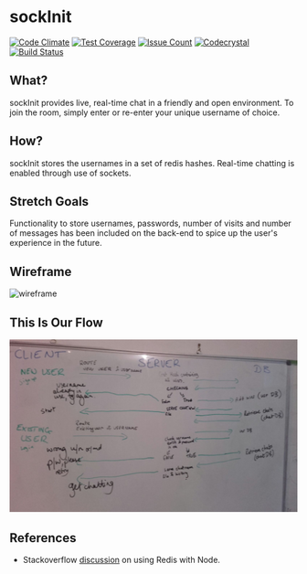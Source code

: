 # sockInit

[![Code Climate](https://codeclimate.com/github/sockinit/sockinit/badges/gpa.svg)](https://codeclimate.com/github/sockinit/sockinit)
[![Test Coverage](https://codeclimate.com/github/sockinit/sockinit/badges/coverage.svg)](https://codeclimate.com/github/sockinit/sockinit/coverage)
[![Issue Count](https://codeclimate.com/github/sockinit/sockinit/badges/issue_count.svg)](https://codeclimate.com/github/sockinit/sockinit)
[![Codecrystal](https://img.shields.io/badge/code-crystal-5CB3FF.svg)](http://codecrystal.herokuapp.com/crystalise/tu6619/sockinit/master)
[![Build Status](https://travis-ci.org/sockinit/sockinit.svg?branch=master)](https://travis-ci.org/sockinit/sockinit)

## What?
sockInit provides live, real-time chat in a friendly and open environment. To join the room, simply enter or re-enter your unique username of choice.

## How?
sockInit stores the usernames in a set of redis hashes. Real-time chatting is enabled through use of sockets.

## Stretch Goals
Functionality to store usernames, passwords, number of visits and number of messages has been included on the back-end to spice up the user's experience in the future.

## Wireframe

![wireframe](http://s22.postimg.org/908coqkfl/wireframe.png)

## This Is Our Flow

![ourflow](assets/IMG_4842.JPG)

## References

* Stackoverflow [discussion](http://stackoverflow.com/questions/6196647/want-to-store-in-redis-via-node-js) on using Redis with Node.
